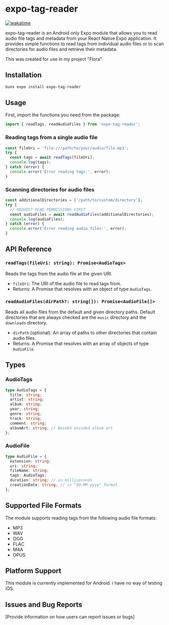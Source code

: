 # expo-tag-reader
[![wakatime](https://wakatime.com/badge/user/b9ae0171-376e-4d7d-9ceb-ea72185e2c2e/project/3cbe9108-00d2-4504-b2db-cee7add20172.svg)](https://wakatime.com/badge/user/b9ae0171-376e-4d7d-9ceb-ea72185e2c2e/project/3cbe9108-00d2-4504-b2db-cee7add20172)

expo-tag-reader is an Android only Expo module that allows you to read audio file tags and metadata from your React Native Expo application. It provides simple functions to read tags from individual audio files or to scan directories for audio files and retrieve their metadata.

This was created for use in my project "Flora".

## Installation

```bash
bunx expo install expo-tag-reader
```

## Usage

First, import the functions you need from the package:

```javascript
import { readTags, readAudioFiles } from 'expo-tag-reader';
```

### Reading tags from a single audio file

```javascript
const fileUri = 'file:///path/to/your/audio/file.mp3';
try {
  const tags = await readTags(fileUri);
  console.log(tags);
} catch (error) {
  console.error('Error reading tags:', error);
}
```

### Scanning directories for audio files

```javascript
const additionalDirectories = ['/path/to/custom/directory'];
try {
  // REQUEST READ PERMISSIONS FIRST
  const audioFiles = await readAudioFiles(additionalDirectories);
  console.log(audioFiles);
} catch (error) {
  console.error('Error reading audio files:', error);
}
```

## API Reference

### `readTags(fileUri: string): Promise<AudioTags>`

Reads the tags from the audio file at the given URI.

- `fileUri`: The URI of the audio file to read tags from.
- Returns: A Promise that resolves with an object of type `AudioTags`.

### `readAudioFiles(dirPath?: string[]): Promise<AudioFile[]>`

Reads all audio files from the default and given directory paths. Default directories that are always checked are the `music` directory and the `downloads` directory.

- `dirPath` (optional): An array of paths to other directories that contain audio files.
- Returns: A Promise that resolves with an array of objects of type `AudioFile`.

## Types

### AudioTags

```typescript
type AudioTags = {
  title: string;
  artist: string;
  album: string;
  year: string;
  genre: string;
  track: string;
  comment: string;
  albumArt: string; // Base64 encoded album art
};
```

### AudioFile

```typescript
type AudioFile = {
  extension: string;
  uri: string;
  fileName: string;
  tags: AudioTags;
  duration: string; // in milliseconds
  creationDate: string; // in "dd-MM-yyyy" format
};
```

## Supported File Formats

The module supports reading tags from the following audio file formats:

- MP3
- WAV
- OGG
- FLAC
- M4A
- OPUS

## Platform Support

This module is currently implemented for Android. i have no way of testing iOS.

## Issues and Bug Reports

[Provide information on how users can report issues or bugs]

